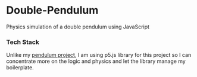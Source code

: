 # Double-Pendulum
Physics simulation of a double pendulum using JavaScript

### Tech Stack
Unlike my [pendulum project](https://github.com/akashom53/Pendulum), I am using p5.js library for this project so I can concentrate more on the logic and physics and let the library manage my boilerplate.
